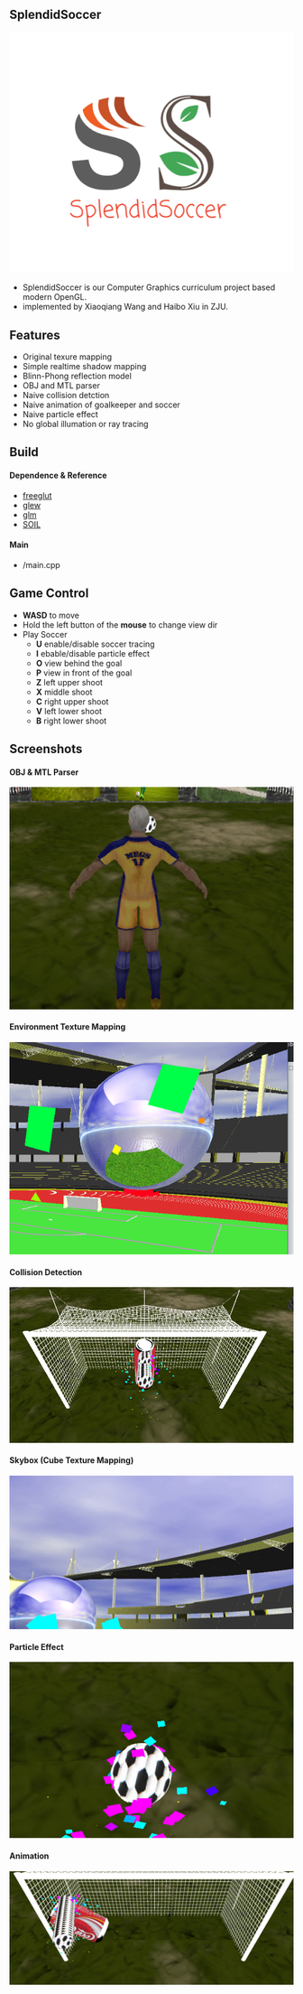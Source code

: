 ## SplendidSoccer
![logo](https://github.com/Robert-xiaoqiang/SplendidSoccer/blob/master/material/logo.png "logo")

- SplendidSoccer is our Computer Graphics curriculum project based modern OpenGL.
- implemented by Xiaoqiang Wang and Haibo Xiu in ZJU.

## Features
- Original texure mapping
- Simple realtime shadow mapping
- Blinn-Phong reflection model
- OBJ and MTL parser
- Naive collision detction
- Naive animation of goalkeeper and soccer
- Naive particle effect
- No global illumation or ray tracing

## Build
#### Dependence & Reference
- [freeglut](http://freeglut.sourceforge.net/)
- [glew](http://glew.sourceforge.net/)
- [glm](https://github.com/g-truc/glm/)
- [SOIL](http://www.lonesock.net/soil.html/)

#### Main
- /main.cpp

## Game Control
- **WASD** to move
- Hold the left button of the **mouse** to change view dir
- Play Soccer
   - **U**  enable/disable soccer tracing
   - **I**    ebable/disable particle effect
   - **O**  view behind the goal
   - **P**   view in front of the goal
   - **Z**   left upper shoot
   - **X**   middle shoot
   - **C**   right upper shoot
   - **V**   left lower shoot
   - **B**   right lower shoot 

## Screenshots
#### OBJ & MTL Parser
![1](https://github.com/Robert-xiaoqiang/SplendidSoccer/blob/master/screenshots/1.PNG "1")
#### Environment Texture Mapping
![2](https://github.com/Robert-xiaoqiang/SplendidSoccer/blob/master/screenshots/2.PNG "2")
#### Collision Detection
![5](https://github.com/Robert-xiaoqiang/SplendidSoccer/blob/master/screenshots/5.PNG "5")
#### Skybox (Cube  Texture Mapping)
![8](https://github.com/Robert-xiaoqiang/SplendidSoccer/blob/master/screenshots/8.PNG "8")
#### Particle Effect
![12](https://github.com/Robert-xiaoqiang/SplendidSoccer/blob/master/screenshots/12.PNG "12")
#### Animation
![15](https://github.com/Robert-xiaoqiang/SplendidSoccer/blob/master/screenshots/15.PNG "15")

